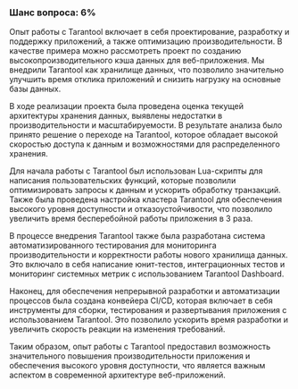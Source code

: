 ### Шанс вопроса: 6%

Опыт работы с Tarantool включает в себя проектирование, разработку и поддержку приложений, а также оптимизацию производительности. В качестве примера можно рассмотреть проект по созданию высокопроизводительного кэша данных для веб-приложения. Мы внедрили Tarantool как хранилище данных, что позволило значительно улучшить время отклика приложений и снизить нагрузку на основные базы данных.

В ходе реализации проекта была проведена оценка текущей архитектуры хранения данных, выявлены недостатки в производительности и масштабируемости. В результате анализа было принято решение о переходе на Tarantool, которое обладает высокой скоростью доступа к данным и возможностями для распределенного хранения.

Для начала работы с Tarantool был использован Lua-скрипты для написания пользовательских функций, которые позволили оптимизировать запросы к данным и ускорить обработку транзакций. Также была проведена настройка кластера Tarantool для обеспечения высокого уровня доступности и отказоустойчивости, что позволило увеличить время бесперебойной работы приложения в 3 раза.

В процессе внедрения Tarantool также была разработана система автоматизированного тестирования для мониторинга производительности и корректности работы нового хранилища данных. Это включало в себя написание юнит-тестов, интеграционных тестов и мониторинг системных метрик с использованием Tarantool Dashboard.

Наконец, для обеспечения непрерывной разработки и автоматизации процессов была создана конвейера CI/CD, которая включает в себя инструменты для сборки, тестирования и развертывания приложения с использованием Tarantool. Это позволило ускорить время разработки и увеличить скорость реакции на изменения требований.

Таким образом, опыт работы с Tarantool предоставил возможность значительного повышения производительности приложения и обеспечения высокого уровня доступности, что является важным аспектом в современной архитектуре веб-приложений.